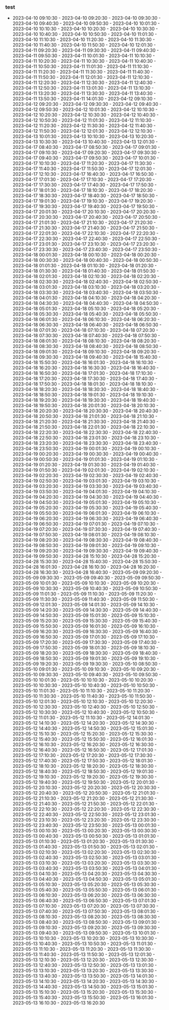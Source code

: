 ### test
 - 2023-04-10 09:10:30 - 2023-04-10 09:20:30 - 2023-04-10 09:30:30 - 2023-04-10 09:40:30 - 2023-04-10 09:50:30 - 2023-04-10 10:01:30 - 2023-04-10 10:10:30 - 2023-04-10 10:20:30 - 2023-04-10 10:30:30 - 2023-04-10 10:40:30 - 2023-04-10 10:50:30 - 2023-04-10 11:01:30 - 2023-04-10 11:10:30 - 2023-04-10 11:20:30 - 2023-04-10 11:30:30 - 2023-04-10 11:40:30 - 2023-04-10 11:50:30 - 2023-04-10 12:01:30 - 2023-04-11 09:20:30 - 2023-04-11 09:30:30 - 2023-04-11 09:40:30 - 2023-04-11 09:50:30 - 2023-04-11 10:01:30 - 2023-04-11 10:10:30 - 2023-04-11 10:20:30 - 2023-04-11 10:30:30 - 2023-04-11 10:40:30 - 2023-04-11 10:50:30 - 2023-04-11 11:01:30 - 2023-04-11 11:10:30 - 2023-04-11 11:20:30 - 2023-04-11 11:30:30 - 2023-04-11 11:40:30 - 2023-04-11 11:50:30 - 2023-04-11 12:01:30 - 2023-04-11 12:10:30 - 2023-04-11 12:20:30 - 2023-04-11 12:30:30 - 2023-04-11 12:40:30 - 2023-04-11 12:50:30 - 2023-04-11 13:01:30 - 2023-04-11 13:10:30 - 2023-04-11 13:20:30 - 2023-04-11 13:30:30 - 2023-04-11 13:40:30 - 2023-04-11 13:50:30 - 2023-04-11 14:01:30 - 2023-04-12 09:10:30 - 2023-04-12 09:20:30 - 2023-04-12 09:30:30 - 2023-04-12 09:40:30 - 2023-04-12 09:50:30 - 2023-04-12 10:01:30 - 2023-04-12 10:10:30 - 2023-04-12 10:20:30 - 2023-04-12 10:30:30 - 2023-04-12 10:40:30 - 2023-04-12 10:50:30 - 2023-04-12 11:01:30 - 2023-04-12 11:10:30 - 2023-04-12 11:20:30 - 2023-04-12 11:30:30 - 2023-04-12 11:40:30 - 2023-04-12 11:50:30 - 2023-04-12 12:01:30 - 2023-04-12 12:10:30 - 2023-04-13 10:01:30 - 2023-04-13 10:10:30 - 2023-04-13 10:20:30 - 2023-04-13 10:30:30 - 2023-04-13 10:40:30 - 2023-04-13 12:01:30 - 2023-04-17 08:40:30 - 2023-04-17 08:50:30 - 2023-04-17 09:01:30 - 2023-04-17 09:10:30 - 2023-04-17 09:20:30 - 2023-04-17 09:30:30 - 2023-04-17 09:40:30 - 2023-04-17 09:50:30 - 2023-04-17 10:01:30 - 2023-04-17 10:10:30 - 2023-04-17 11:20:30 - 2023-04-17 11:30:30 - 2023-04-17 11:40:30 - 2023-04-17 11:50:30 - 2023-04-17 12:01:30 - 2023-04-17 12:10:30 - 2023-04-17 16:40:30 - 2023-04-17 16:50:30 - 2023-04-17 17:01:30 - 2023-04-17 17:10:30 - 2023-04-17 17:20:30 - 2023-04-17 17:30:30 - 2023-04-17 17:40:30 - 2023-04-17 17:50:30 - 2023-04-17 18:01:30 - 2023-04-17 18:10:30 - 2023-04-17 18:20:30 - 2023-04-17 18:30:30 - 2023-04-17 18:40:30 - 2023-04-17 18:50:30 - 2023-04-17 19:01:30 - 2023-04-17 19:10:30 - 2023-04-17 19:20:30 - 2023-04-17 19:30:30 - 2023-04-17 19:40:30 - 2023-04-17 19:50:30 - 2023-04-17 20:01:30 - 2023-04-17 20:10:30 - 2023-04-17 20:20:30 - 2023-04-17 20:30:30 - 2023-04-17 20:40:30 - 2023-04-17 20:50:30 - 2023-04-17 21:01:30 - 2023-04-17 21:10:30 - 2023-04-17 21:20:30 - 2023-04-17 21:30:30 - 2023-04-17 21:40:30 - 2023-04-17 21:50:30 - 2023-04-17 22:01:30 - 2023-04-17 22:10:30 - 2023-04-17 22:20:30 - 2023-04-17 22:30:30 - 2023-04-17 22:40:30 - 2023-04-17 22:50:30 - 2023-04-17 23:01:30 - 2023-04-17 23:10:30 - 2023-04-17 23:20:30 - 2023-04-17 23:30:30 - 2023-04-17 23:40:30 - 2023-04-17 23:50:30 - 2023-04-18 00:01:30 - 2023-04-18 00:10:30 - 2023-04-18 00:20:30 - 2023-04-18 00:30:30 - 2023-04-18 00:40:30 - 2023-04-18 00:50:30 - 2023-04-18 01:01:30 - 2023-04-18 01:10:30 - 2023-04-18 01:20:30 - 2023-04-18 01:30:30 - 2023-04-18 01:40:30 - 2023-04-18 01:50:30 - 2023-04-18 02:01:30 - 2023-04-18 02:10:30 - 2023-04-18 02:20:30 - 2023-04-18 02:30:30 - 2023-04-18 02:40:30 - 2023-04-18 02:50:30 - 2023-04-18 03:01:30 - 2023-04-18 03:10:30 - 2023-04-18 03:20:30 - 2023-04-18 03:30:30 - 2023-04-18 03:40:30 - 2023-04-18 03:50:30 - 2023-04-18 04:01:30 - 2023-04-18 04:10:30 - 2023-04-18 04:20:30 - 2023-04-18 04:30:30 - 2023-04-18 04:40:30 - 2023-04-18 04:50:30 - 2023-04-18 05:01:30 - 2023-04-18 05:10:30 - 2023-04-18 05:20:30 - 2023-04-18 05:30:30 - 2023-04-18 05:40:30 - 2023-04-18 05:50:30 - 2023-04-18 06:01:30 - 2023-04-18 06:10:30 - 2023-04-18 06:20:30 - 2023-04-18 06:30:30 - 2023-04-18 06:40:30 - 2023-04-18 06:50:30 - 2023-04-18 07:01:30 - 2023-04-18 07:10:30 - 2023-04-18 07:20:30 - 2023-04-18 07:30:30 - 2023-04-18 07:40:30 - 2023-04-18 07:50:30 - 2023-04-18 08:01:30 - 2023-04-18 08:10:30 - 2023-04-18 08:20:30 - 2023-04-18 08:30:30 - 2023-04-18 08:40:30 - 2023-04-18 08:50:30 - 2023-04-18 09:01:30 - 2023-04-18 09:10:30 - 2023-04-18 09:20:30 - 2023-04-18 09:30:30 - 2023-04-18 09:40:30 - 2023-04-18 15:40:30 - 2023-04-18 15:50:30 - 2023-04-18 16:01:30 - 2023-04-18 16:10:30 - 2023-04-18 16:20:30 - 2023-04-18 16:30:30 - 2023-04-18 16:40:30 - 2023-04-18 16:50:30 - 2023-04-18 17:01:30 - 2023-04-18 17:10:30 - 2023-04-18 17:20:30 - 2023-04-18 17:30:30 - 2023-04-18 17:40:30 - 2023-04-18 17:50:30 - 2023-04-18 18:01:30 - 2023-04-18 18:10:30 - 2023-04-18 18:20:30 - 2023-04-18 18:30:30 - 2023-04-18 18:40:30 - 2023-04-18 18:50:30 - 2023-04-18 19:01:30 - 2023-04-18 19:10:30 - 2023-04-18 19:20:30 - 2023-04-18 19:30:30 - 2023-04-18 19:40:30 - 2023-04-18 19:50:30 - 2023-04-18 20:01:30 - 2023-04-18 20:10:30 - 2023-04-18 20:20:30 - 2023-04-18 20:30:30 - 2023-04-18 20:40:30 - 2023-04-18 20:50:30 - 2023-04-18 21:01:30 - 2023-04-18 21:10:30 - 2023-04-18 21:20:30 - 2023-04-18 21:30:30 - 2023-04-18 21:40:30 - 2023-04-18 21:50:30 - 2023-04-18 22:01:30 - 2023-04-18 22:10:30 - 2023-04-18 22:20:30 - 2023-04-18 22:30:30 - 2023-04-18 22:40:30 - 2023-04-18 22:50:30 - 2023-04-18 23:01:30 - 2023-04-18 23:10:30 - 2023-04-18 23:20:30 - 2023-04-18 23:30:30 - 2023-04-18 23:40:30 - 2023-04-18 23:50:30 - 2023-04-19 00:01:30 - 2023-04-19 00:10:30 - 2023-04-19 00:20:30 - 2023-04-19 00:30:30 - 2023-04-19 00:40:30 - 2023-04-19 00:50:30 - 2023-04-19 01:01:30 - 2023-04-19 01:10:30 - 2023-04-19 01:20:30 - 2023-04-19 01:30:30 - 2023-04-19 01:40:30 - 2023-04-19 01:50:30 - 2023-04-19 02:01:30 - 2023-04-19 02:10:30 - 2023-04-19 02:20:30 - 2023-04-19 02:30:30 - 2023-04-19 02:40:30 - 2023-04-19 02:50:30 - 2023-04-19 03:01:30 - 2023-04-19 03:10:30 - 2023-04-19 03:20:30 - 2023-04-19 03:30:30 - 2023-04-19 03:40:30 - 2023-04-19 03:50:30 - 2023-04-19 04:01:30 - 2023-04-19 04:10:30 - 2023-04-19 04:20:30 - 2023-04-19 04:30:30 - 2023-04-19 04:40:30 - 2023-04-19 04:50:30 - 2023-04-19 05:01:30 - 2023-04-19 05:10:30 - 2023-04-19 05:20:30 - 2023-04-19 05:30:30 - 2023-04-19 05:40:30 - 2023-04-19 05:50:30 - 2023-04-19 06:01:30 - 2023-04-19 06:10:30 - 2023-04-19 06:20:30 - 2023-04-19 06:30:30 - 2023-04-19 06:40:30 - 2023-04-19 06:50:30 - 2023-04-19 07:01:30 - 2023-04-19 07:10:30 - 2023-04-19 07:20:30 - 2023-04-19 07:30:30 - 2023-04-19 07:40:30 - 2023-04-19 07:50:30 - 2023-04-19 08:01:30 - 2023-04-19 08:10:30 - 2023-04-19 08:20:30 - 2023-04-19 08:30:30 - 2023-04-19 08:40:30 - 2023-04-19 08:50:30 - 2023-04-19 09:01:30 - 2023-04-19 09:10:30 - 2023-04-19 09:20:30 - 2023-04-19 09:30:30 - 2023-04-19 09:40:30 - 2023-04-19 09:50:30 - 2023-04-28 15:10:30 - 2023-04-28 15:20:30 - 2023-04-28 15:30:30 - 2023-04-28 15:40:30 - 2023-04-28 15:50:30 - 2023-04-28 16:01:30 - 2023-04-28 16:10:30 - 2023-04-28 16:20:30 - 2023-04-28 16:30:30 - 2023-04-28 16:40:30 - 2023-05-09 09:20:30 - 2023-05-09 09:30:30 - 2023-05-09 09:40:30 - 2023-05-09 09:50:30 - 2023-05-09 10:01:30 - 2023-05-09 10:10:30 - 2023-05-09 10:20:30 - 2023-05-09 10:30:30 - 2023-05-09 10:40:30 - 2023-05-09 10:50:30 - 2023-05-09 11:01:30 - 2023-05-09 11:10:30 - 2023-05-09 11:20:30 - 2023-05-09 11:30:30 - 2023-05-09 11:40:30 - 2023-05-09 11:50:30 - 2023-05-09 12:01:30 - 2023-05-09 14:01:30 - 2023-05-09 14:10:30 - 2023-05-09 14:20:30 - 2023-05-09 14:30:30 - 2023-05-09 14:40:30 - 2023-05-09 14:50:30 - 2023-05-09 15:01:30 - 2023-05-09 15:10:30 - 2023-05-09 15:20:30 - 2023-05-09 15:30:30 - 2023-05-09 15:40:30 - 2023-05-09 15:50:30 - 2023-05-09 16:01:30 - 2023-05-09 16:10:30 - 2023-05-09 16:20:30 - 2023-05-09 16:30:30 - 2023-05-09 16:40:30 - 2023-05-09 16:50:30 - 2023-05-09 17:01:30 - 2023-05-09 17:10:30 - 2023-05-09 17:20:30 - 2023-05-09 17:30:30 - 2023-05-09 17:40:30 - 2023-05-09 17:50:30 - 2023-05-09 18:01:30 - 2023-05-09 18:10:30 - 2023-05-09 18:20:30 - 2023-05-09 18:30:30 - 2023-05-09 18:40:30 - 2023-05-09 18:50:30 - 2023-05-09 19:01:30 - 2023-05-09 19:10:30 - 2023-05-09 19:20:30 - 2023-05-09 19:30:30 - 2023-05-10 08:50:30 - 2023-05-10 09:01:30 - 2023-05-10 09:10:30 - 2023-05-10 09:20:30 - 2023-05-10 09:30:30 - 2023-05-10 09:40:30 - 2023-05-10 09:50:30 - 2023-05-10 10:01:30 - 2023-05-10 10:10:30 - 2023-05-10 10:20:30 - 2023-05-10 10:30:30 - 2023-05-10 10:40:30 - 2023-05-10 10:50:30 - 2023-05-10 11:01:30 - 2023-05-10 11:10:30 - 2023-05-10 11:20:30 - 2023-05-10 11:30:30 - 2023-05-10 11:40:30 - 2023-05-10 11:50:30 - 2023-05-10 12:01:30 - 2023-05-10 12:10:30 - 2023-05-10 12:20:30 - 2023-05-10 12:30:30 - 2023-05-10 12:40:30 - 2023-05-10 12:50:30 - 2023-05-12 10:30:30 - 2023-05-12 10:40:30 - 2023-05-12 10:50:30 - 2023-05-12 11:01:30 - 2023-05-12 11:10:30 - 2023-05-12 14:01:30 - 2023-05-12 14:10:30 - 2023-05-12 14:20:30 - 2023-05-12 14:30:30 - 2023-05-12 14:40:30 - 2023-05-12 14:50:30 - 2023-05-12 15:01:30 - 2023-05-12 15:10:30 - 2023-05-12 15:20:30 - 2023-05-12 15:30:30 - 2023-05-12 15:40:30 - 2023-05-12 15:50:30 - 2023-05-12 16:01:30 - 2023-05-12 16:10:30 - 2023-05-12 16:20:30 - 2023-05-12 16:30:30 - 2023-05-12 16:40:30 - 2023-05-12 16:50:30 - 2023-05-12 17:01:30 - 2023-05-12 17:10:30 - 2023-05-12 17:20:30 - 2023-05-12 17:30:30 - 2023-05-12 17:40:30 - 2023-05-12 17:50:30 - 2023-05-12 18:01:30 - 2023-05-12 18:10:30 - 2023-05-12 18:20:30 - 2023-05-12 18:30:30 - 2023-05-12 18:40:30 - 2023-05-12 18:50:30 - 2023-05-12 19:01:30 - 2023-05-12 19:10:30 - 2023-05-12 19:20:30 - 2023-05-12 19:30:30 - 2023-05-12 19:40:30 - 2023-05-12 19:50:30 - 2023-05-12 20:01:30 - 2023-05-12 20:10:30 - 2023-05-12 20:20:30 - 2023-05-12 20:30:30 - 2023-05-12 20:40:30 - 2023-05-12 20:50:30 - 2023-05-12 21:01:30 - 2023-05-12 21:10:30 - 2023-05-12 21:20:30 - 2023-05-12 21:30:30 - 2023-05-12 21:40:30 - 2023-05-12 21:50:30 - 2023-05-12 22:01:30 - 2023-05-12 22:10:30 - 2023-05-12 22:20:30 - 2023-05-12 22:30:30 - 2023-05-12 22:40:30 - 2023-05-12 22:50:30 - 2023-05-12 23:01:30 - 2023-05-12 23:10:30 - 2023-05-12 23:20:30 - 2023-05-12 23:30:30 - 2023-05-12 23:40:30 - 2023-05-12 23:50:30 - 2023-05-13 00:01:30 - 2023-05-13 00:10:30 - 2023-05-13 00:20:30 - 2023-05-13 00:30:30 - 2023-05-13 00:40:30 - 2023-05-13 00:50:30 - 2023-05-13 01:01:30 - 2023-05-13 01:10:30 - 2023-05-13 01:20:30 - 2023-05-13 01:30:30 - 2023-05-13 01:40:30 - 2023-05-13 01:50:30 - 2023-05-13 02:01:30 - 2023-05-13 02:10:30 - 2023-05-13 02:20:30 - 2023-05-13 02:30:30 - 2023-05-13 02:40:30 - 2023-05-13 02:50:30 - 2023-05-13 03:01:30 - 2023-05-13 03:10:30 - 2023-05-13 03:20:30 - 2023-05-13 03:30:30 - 2023-05-13 03:40:30 - 2023-05-13 03:50:30 - 2023-05-13 04:01:30 - 2023-05-13 04:10:30 - 2023-05-13 04:20:30 - 2023-05-13 04:30:30 - 2023-05-13 04:40:30 - 2023-05-13 04:50:30 - 2023-05-13 05:01:30 - 2023-05-13 05:10:30 - 2023-05-13 05:20:30 - 2023-05-13 05:30:30 - 2023-05-13 05:40:30 - 2023-05-13 05:50:30 - 2023-05-13 06:01:30 - 2023-05-13 06:10:30 - 2023-05-13 06:20:30 - 2023-05-13 06:30:30 - 2023-05-13 06:40:30 - 2023-05-13 06:50:30 - 2023-05-13 07:01:30 - 2023-05-13 07:10:30 - 2023-05-13 07:20:30 - 2023-05-13 07:30:30 - 2023-05-13 07:40:30 - 2023-05-13 07:50:30 - 2023-05-13 08:01:30 - 2023-05-13 08:10:30 - 2023-05-13 08:20:30 - 2023-05-13 08:30:30 - 2023-05-13 08:40:30 - 2023-05-13 08:50:30 - 2023-05-13 09:01:30 - 2023-05-13 09:10:30 - 2023-05-13 09:20:30 - 2023-05-13 09:30:30 - 2023-05-13 09:40:30 - 2023-05-13 09:50:30 - 2023-05-13 10:01:30 - 2023-05-13 10:10:30 - 2023-05-13 10:20:30 - 2023-05-13 10:30:30 - 2023-05-13 10:40:30 - 2023-05-13 10:50:30 - 2023-05-13 11:01:30 - 2023-05-13 11:10:30 - 2023-05-13 11:20:30 - 2023-05-13 11:30:30 - 2023-05-13 11:40:30 - 2023-05-13 11:50:30 - 2023-05-13 12:01:30 - 2023-05-13 12:10:30 - 2023-05-13 12:20:30 - 2023-05-13 12:30:30 - 2023-05-13 12:40:30 - 2023-05-13 12:50:30 - 2023-05-13 13:01:30 - 2023-05-13 13:10:30 - 2023-05-13 13:20:30 - 2023-05-13 13:30:30 - 2023-05-13 13:40:30 - 2023-05-13 13:50:30 - 2023-05-13 14:01:30 - 2023-05-13 14:10:30 - 2023-05-13 14:20:30 - 2023-05-13 14:30:30 - 2023-05-13 14:40:30 - 2023-05-13 14:50:30 - 2023-05-13 15:01:30 - 2023-05-13 15:10:30 - 2023-05-13 15:20:30 - 2023-05-13 15:30:30 - 2023-05-13 15:40:30 - 2023-05-13 15:50:30 - 2023-05-13 16:01:30 - 2023-05-13 16:10:30 - 2023-05-13 16:20:30